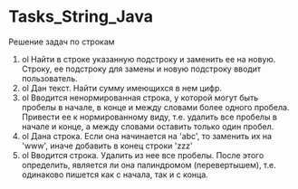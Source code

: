 # Tasks_String_Java
Решение задач по строкам 
1. ol Найти в строке указанную подстроку и заменить ее на новую. Строку, ее подстроку для замены и новую подстроку вводит пользователь.
2. ol Дан текст. Найти сумму имеющихся в нем цифр.
3. ol Вводится ненормированная строка, у которой могут быть пробелы в начале, в конце и между словами более одного пробела.
Привести ее к нормированному виду, т.е. удалить все пробелы в начале и конце, а между словами оставить только один пробел.
4. ol Дана строка. Если она начинается на 'abc', то заменить их на 'www', иначе добавить в конец строки 'zzz'
5. ol Вводится строка. Удалить из нее все пробелы.  После этого определить, является ли она палиндромом (перевертышем), т.е. одинаково пишется как с начала, так и с конца.

